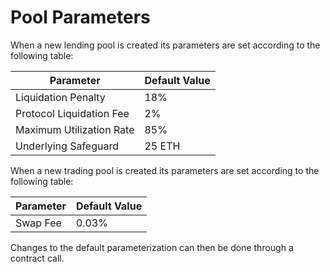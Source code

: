 # Pool Parameters

When a new lending pool is created its parameters are set according to the following table:

| Parameter                | Default Value |
| ------------------------ | ------------- |
| Liquidation Penalty      | 18%           |
| Protocol Liquidation Fee | 2%            |
| Maximum Utilization Rate | 85%           |
| Underlying Safeguard     | 25 ETH        |

When a new trading pool is created its parameters are set according to the following table:

| Parameter | Default Value |
| --------- | ------------- |
| Swap Fee  | 0.03%         |

Changes to the default parameterization can then be done through a contract call.&#x20;
